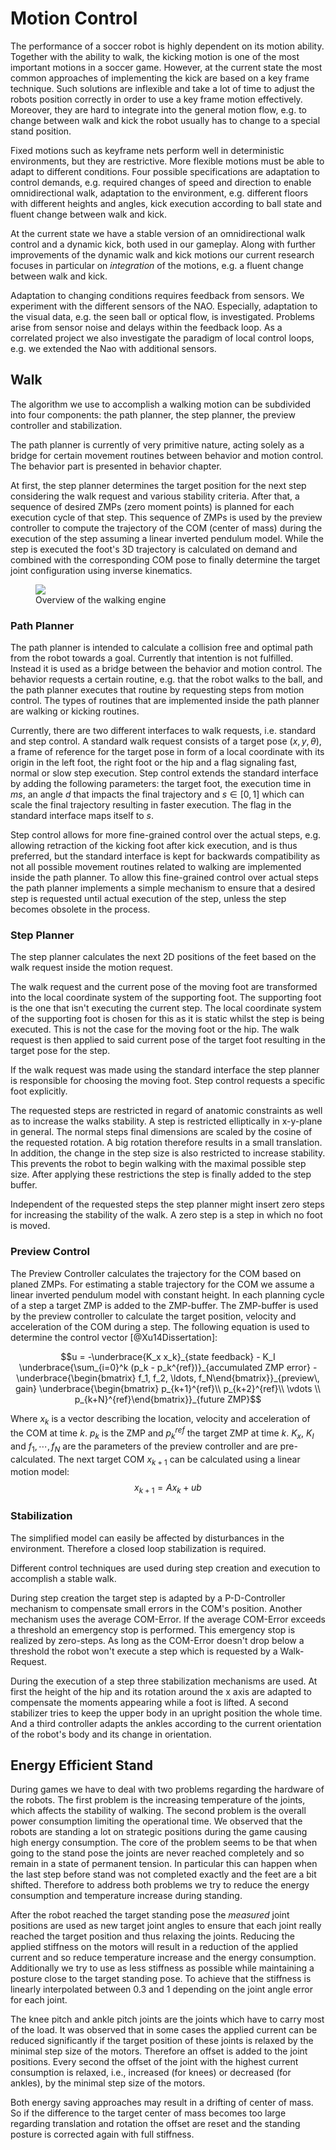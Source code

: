 # Motion Control

The performance of a soccer robot is highly dependent on its motion
ability. Together with the ability to walk, the kicking motion is one of
the most important motions in a soccer game. However, at the current
state the most common approaches of implementing the kick are based on a
key frame technique. Such solutions are inflexible and take a lot of
time to adjust the robots position correctly in order to use a key frame
motion effectively. Moreover, they are hard to integrate into the
general motion flow, e.g. to change between walk and kick the robot
usually has to change to a special stand position.

Fixed motions such as keyframe nets perform well in deterministic
environments, but they are restrictive. More flexible motions must be
able to adapt to different conditions. Four possible specifications are
adaptation to control demands, e.g. required changes of speed and
direction to enable omnidirectional walk, adaptation to the environment,
e.g. different floors with different heights and angles, kick execution
according to ball state and fluent change between walk and kick.

At the current state we have a stable version of an omnidirectional walk
control and a dynamic kick, both used in our gameplay. Along with
further improvements of the dynamic walk and kick motions our current
research focuses in particular on *integration* of the motions, e.g. a
fluent change between walk and kick.

Adaptation to changing conditions requires feedback from sensors. We
experiment with the different sensors of the NAO. Especially, adaptation
to the visual data, e.g. the seen ball or optical flow, is investigated.
Problems arise from sensor noise and delays within the feedback loop. As
a correlated project we also investigate the paradigm of local control
loops, e.g. we extended the Nao with additional sensors.

## Walk

The algorithm we use to accomplish a walking motion can be subdivided
into four components: the path planner, the step planner, the preview
controller and stabilization.

The path planner is currently of very primitive nature, acting solely as
a bridge for certain movement routines between behavior and motion
control. The behavior part is presented in behavior chapter.

At first, the step planner determines the target position for the next
step considering the walk request and various stability criteria. After
that, a sequence of desired ZMPs (zero moment points) is planned for
each execution cycle of that step. This sequence of ZMPs is used by the
preview controller to compute the trajectory of the COM (center of mass)
during the execution of the step assuming a linear inverted pendulum
model. While the step is executed the foot's 3D trajectory is calculated
on demand and combined with the corresponding COM pose to finally
determine the target joint configuration using inverse kinematics.

<figure>
  <img src="../img/walking_engine.png"/>
  <figcaption>
  Overview of the walking engine
</figcaption>
</figure>


### Path Planner
The path planner is intended to calculate a collision free and optimal
path from the robot towards a goal. Currently that intention is not
fulfilled. Instead it is used as a bridge between the behavior
and motion control. The behavior requests a certain routine, e.g. that
the robot walks to the ball, and the path planner executes that routine
by requesting steps from motion control. The types of routines that are
implemented inside the path planner are walking or kicking routines.

Currently, there are two different interfaces to walk requests, i.e.
standard and step control. A standard walk request consists of a target
pose $(x, y, \theta)$, a frame of reference for the target pose in form
of a local coordinate with its origin in the left foot, the right foot
or the hip and a flag signaling fast, normal or slow step execution.
Step control extends the standard interface by adding the following
parameters: the target foot, the execution time in $ms$, an angle $d$
that impacts the final trajectory and $s\in[0,\,1]$ which can scale the
final trajectory resulting in faster execution. The flag in the standard
interface maps itself to $s$.

Step control allows for more fine-grained control over the actual steps,
e.g. allowing retraction of the kicking foot after kick execution, and
is thus preferred, but the standard interface is kept for backwards
compatibility as not all possible movement routines related to walking
are implemented inside the path planner. To allow this fine-grained
control over actual steps the path planner implements a simple mechanism
to ensure that a desired step is requested until actual execution of the
step, unless the step becomes obsolete in the process.

### Step Planner

The step planner calculates the next 2D positions of the feet based on
the walk request inside the motion request.

The walk request and the current pose of the moving foot are transformed
into the local coordinate system of the supporting foot. The supporting
foot is the one that isn't executing the current step. The local
coordinate system of the supporting foot is chosen for this as it is
static whilst the step is being executed. This is not the case for the
moving foot or the hip. The walk request is then applied to said current
pose of the target foot resulting in the target pose for the step.

If the walk request was made using the standard interface the step
planner is responsible for choosing the moving foot. Step control
requests a specific foot explicitly.

The requested steps are restricted in regard of anatomic constraints as
well as to increase the walks stability. A step is restricted
elliptically in x-y-plane in general. The normal steps final dimensions
are scaled by the cosine of the requested rotation. A big rotation
therefore results in a small translation. In addition, the change in the
step size is also restricted to increase stability. This prevents the
robot to begin walking with the maximal possible step size. After
applying these restrictions the step is finally added to the step
buffer.

Independent of the requested steps the step planner might insert zero
steps for increasing the stability of the walk. A zero step is a step in
which no foot is moved.

### Preview Control

The Preview Controller calculates the trajectory for the COM based on
planed ZMPs. For estimating a stable trajectory for the COM we assume a
linear inverted pendulum model with constant height. In each planning
cycle of a step a target ZMP is added to the ZMP-buffer. The ZMP-buffer
is used by the preview controller to calculate the target position,
velocity and acceleration of the COM during a step. The following
equation is used to determine the control vector [@Xu14Dissertation]:

$$u = -\underbrace{K_x x_k}_{state feedback} - K_I \underbrace{\sum_{i=0}^k (p_k - p_k^{ref})}_{accumulated ZMP error} - \underbrace{\begin{bmatrix} f_1, f_2, \ldots, f_N\end{bmatrix}}_{preview\, gain} \underbrace{\begin{bmatrix} p_{k+1}^{ref}\\ p_{k+2}^{ref}\\ \vdots \\ p_{k+N}^{ref}\end{bmatrix}}_{future ZMP}$$

Where $x_k$ is a vector describing the location, velocity and
acceleration of the COM at time $k$. $p_k$ is the ZMP and $p_k^{ref}$
the target ZMP at time $k$. $K_x$, $K_I$ and $f_1, \cdots, f_N$ are the
parameters of the preview controller and are pre-calculated. The next
target COM $x_{k+1}$ can be calculated using a linear motion model:
$$x_{k+1} = Ax_k + ub$$

### Stabilization

The simplified model can easily be affected by disturbances in the
environment. Therefore a closed loop stabilization is required.

Different control techniques are used during step creation and execution
to accomplish a stable walk.

During step creation the target step is adapted by a P-D-Controller
mechanism to compensate small errors in the COM's position. Another
mechanism uses the average COM-Error. If the average COM-Error exceeds a
threshold an emergency stop is performed. This emergency stop is
realized by zero-steps. As long as the COM-Error doesn't drop below a
threshold the robot won't execute a step which is requested by a
Walk-Request.

During the execution of a step three stabilization mechanisms are used.
At first the height of the hip and its rotation around the x axis are
adapted to compensate the moments appearing while a foot is lifted. A
second stabilizer tries to keep the upper body in an upright position
the whole time. And a third controller adapts the ankles according to
the current orientation of the robot's body and its change in
orientation.

## Energy Efficient Stand

During games we have to deal with two problems regarding the hardware of
the robots. The first problem is the increasing temperature of the
joints, which affects the stability of walking. The second problem is
the overall power consumption limiting the operational time. We observed
that the robots are standing a lot on strategic positions during the
game causing high energy consumption. The core of the problem seems to
be that when going to the stand pose the joints are never reached
completely and so remain in a state of permanent tension. In particular
this can happen when the last step before stand was not completed
exactly and the feet are a bit shifted. Therefore to address both
problems we try to reduce the energy consumption and temperature
increase during standing.

After the robot reached the target standing pose the *measured* joint
positions are used as new target joint angles to ensure that each joint
really reached the target position and thus relaxing the joints.
Reducing the applied stiffness on the motors will result in a reduction
of the applied current and so reduce temperature increase and the energy
consumption. Additionally we try to use as less stiffness as possible
while maintaining a posture close to the target standing pose. To
achieve that the stiffness is linearly interpolated between 0.3 and 1
depending on the joint angle error for each joint.

The knee pitch and ankle pitch joints are the joints which have to carry
most of the load. It was observed that in some cases the applied current
can be reduced significantly if the target position of these joints is
relaxed by the minimal step size of the motors. Therefore an offset is
added to the joint positions. Every second the offset of the joint with
the highest current consumption is relaxed, i.e., increased (for knees)
or decreased (for ankles), by the minimal step size of the motors.

Both energy saving approaches may result in a drifting of center of
mass. So if the difference to the target center of mass becomes too
large regarding translation and rotation the offset are reset and the
standing posture is corrected again with full stiffness.